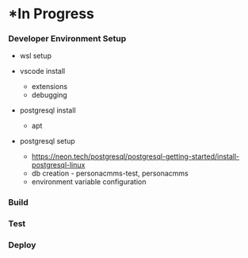 # *In Progress
### Developer Environment Setup

- wsl setup

- vscode install
    - extensions
    - debugging
- postgresql install
    - apt
- postgresql setup
    - https://neon.tech/postgresql/postgresql-getting-started/install-postgresql-linux
    - db creation - personacmms-test, personacmms
    - environment variable configuration


### Build


### Test


### Deploy
